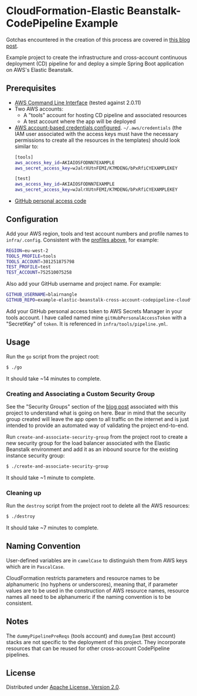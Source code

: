 # CloudFormation-Elastic Beanstalk-CodePipeline Example

Gotchas encountered in the creation of this process are covered in [this blog post](https://blairnangle.com/2020-05-10/gotchas-elastic-beanstalk-cross-account-cloudformation-codepipeline).

Example project to create the infrastructure and cross-account continuous deployment (CD) pipeline for and deploy a 
simple Spring Boot application on AWS's Elastic Beanstalk.

## Prerequisites

* [AWS Command Line Interface](https://aws.amazon.com/cli/) (tested against 2.0.11)
* Two AWS accounts:
    * A "tools" account for hosting CD pipeline and associated resources
    * A test account where the app will be deployed
* [AWS account-based credentials configured](https://docs.aws.amazon.com/cli/latest/userguide/cli-configure-files.html).
    `~/.aws/credentials` (the IAM user associated with the access keys must have the necessary
    permissions to create all the resources in the templates) should look similar to:
    ```bash
    [tools]
    aws_access_key_id=AKIAIOSFODNN7EXAMPLE
    aws_secret_access_key=wJalrXUtnFEMI/K7MDENG/bPxRfiCYEXAMPLEKEY
  
    [test]
    aws_access_key_id=AKIAIOSFODNN7EXAMPLE
    aws_secret_access_key=wJalrXUtnFEMI/K7MDENG/bPxRfiCYEXAMPLEKEY
    ```
* [GitHub personal access code](https://help.github.com/en/github/authenticating-to-github/creating-a-personal-access-token-for-the-command-line) 

## Configuration

Add your AWS region, tools and test account numbers and profile names to `infra/.config`. Consistent with the [profiles 
above](#prerequisites), for example:

```bash
REGION=eu-west-2
TOOLS_PROFILE=tools
TOOLS_ACCOUNT=301251875798
TEST_PROFILE=test
TEST_ACCOUNT=752510075258
```

Also add your GitHub username and project name. For example:

```bash
GITHUB_USERNAME=blairnangle
GITHUB_REPO=example-elastic-beanstalk-cross-account-codepipeline-cloudformation
```

Add your GitHub personal access token to AWS Secrets Manager in your tools account. I have called named mine 
`gitHubPersonalAccessToken` with a "SecretKey" of `token`. It is referenced in `infra/tools/pipeline.yml`.

## Usage

Run the `go` script from the project root:

```bash
$ ./go
```

It should take ~14 minutes to complete.

### Creating and Associating a Custom Security Group

See the "Security Groups" section of the [blog post](https://blairnangle.com/2020-05-10/gotchas-elastic-beanstalk-cross-account-cloudformation-codepipeline)
associated with this project to understand what is going on here.
Bear in mind that the security group created will leave the app open to all traffic on the internet and is just
intended to provide an automated way of validating the project end-to-end.

Run `create-and-associate-security-group` from the project root to create a new security group for the load balancer
associated with the Elastic Beanstalk environment and add it as an inbound source for the existing instance security
group:

```bash
$ ./create-and-associate-security-group
```

It should take ~1 minute to complete.

### Cleaning up

Run the `destroy` script from the project root to delete all the AWS resources:

```bash
$ ./destroy
```

It should take ~7 minutes to complete.

## Naming Convention

User-defined variables are in `camelCase` to distinguish them from AWS keys which are in `PascalCase`.

CloudFormation restricts parameters and resource names to be alphanumeric (no hyphens or underscores), meaning that, if 
parameter values are to be used in the construction of AWS resource names, resource names all need to be alphanumeric 
if the naming convention is to be consistent.

## Notes

The `dummyPipelinePreReqs` (tools account) and `dummyIam` (test account) stacks are not specific to the deployment of 
this project. They incorporate resources that can be reused for other cross-account CodePipeline pipelines.

## License

Distributed under [Apache License, Version 2.0](./LICENSE).
